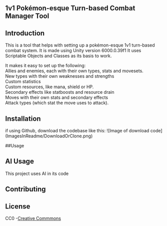 ## **1v1 Pokémon-esque Turn-based Combat Manager Tool**

## Introduction
This is a tool that helps with setting up a pokémon-esque 1v1 turn-based combat system.
It is made using Unity version 6000.0.39f1
It uses Scriptable Objects and Classes as its basis to work.

It makes it easy to set up the following:<br/>
Allies and enemies, each with their own types, stats and movesets. <br/>
New types with their own weaknesses and strengths <br/>
Custom statistics <br/>
Custom resources, like mana, shield or HP. <br/>
Secondary effects like statboosts and resource drain <br/>
Moves with their own stats and secondary effects <br/>
Attack types (which stat the move uses to attack). <br/>

## Installation

if using Github, download the codebase like this:
![Image of download code] (ImagesInReadme/DownloadOrClone.png)



##Usage

## AI Usage
This project uses AI in its code

## Contributing


## License
CC0 -[Creative Commmons](https://creativecommons.org/public-domain/cc0/)
